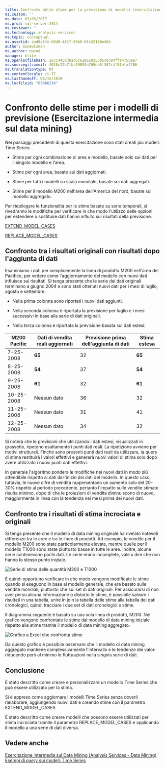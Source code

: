 ```yaml
---
title: Confronto delle stime per la previsione di modelli (esercitazione intermedia di Data Mining) | Microsoft Docs
ms.custom: ''
ms.date: 03/06/2017
ms.prod: sql-server-2014
ms.reviewer: ''
ms.technology: analysis-services
ms.topic: conceptual
ms.assetid: ead8a1fe-60d8-4017-8fb8-6fe32168e46d
author: minewiskan
ms.author: owend
manager: kfile
ms.openlocfilehash: 26cc445d3bad5c628628353d5c0c84ffa4755e97
ms.sourcegitcommit: 3026c22b7fba19059a769ea5f367c4f51efaf286
ms.translationtype: MT
ms.contentlocale: it-IT
ms.lasthandoff: 06/15/2019
ms.locfileid: "63066336"
---
```

# <a name="comparing-predictions-for-forecasting-models-intermediate-data-mining-tutorial"></a>Confronto delle stime per i modelli di previsione (Esercitazione intermedia sul data mining)
  Nei passaggi precedenti di questa esercitazione sono stati creati più modelli Time Series:  
  
-   Stime per ogni combinazione di area e modello, basate solo sui dati per il singolo modello e l'area.  
  
-   Stime per ogni area, basate sui dati aggiornati.  
  
-   Stime per tutti i modelli su scala mondiale, basate sui dati aggregati.  
  
-   Stime per il modello M200 nell'area dell'America del nord, basate sul modello aggregato.  
  
 Per riepilogare le funzionalità per le stime basate su serie temporali, si rivedranno le modifiche per verificare in che modo l'utilizzo delle opzioni per estendere o sostituire dati hanno influito sui risultati della previsione.  
  
 [EXTEND_MODEL_CASES](#bkmk_EXTEND)  
  
 [REPLACE_MODEL_CASES](#bkmk_REPLACE)  
  
##  <a name="bkmk_EXTEND"></a> Confronto tra i risultati originali con risultati dopo l'aggiunta di dati  
 Esaminiamo i dati per semplicemente la linea di prodotto M200 nell'area del Pacifico, per vedere come l'aggiornamento del modello con nuovi dati influisce sui risultati. Si tenga presente che le serie dei dati originali terminano a giugno 2004 e sono stati ottenuti nuovi dati per i mesi di luglio, agosto e settembre.  
  
-   Nella prima colonna sono riportati i nuovi dati aggiunti.  
  
-   Nella seconda colonna è riportata la previsione per luglio e i mesi successivi in base alla serie di dati originali.  
  
-   Nella terza colonna è riportata la previsione basata sui dati estesi.  
  
|**M200 Pacific**|Dati di vendita reali aggiornati|Previsione prima dell'aggiunta di dati|Stima estesa|  
|----------------------|-----------------------------|------------------------------------|-------------------------|  
|7-25-2008|**65**|32|**65**|  
|8-25-2008|**54**|37|**54**|  
|9-25-2008|**61**|32|**61**|  
|10-25-2008|Nessun dato|36|32|  
|11-25-2008|Nessun dato|31|41|  
|12-25-2008|Nessun dato|34|32|  
  
 Si noterà che le previsioni che utilizzando i dati estesi, visualizzati in grassetto, ripetono esattamente i punti dati reali. La ripetizione avviene per motivi strutturali. Finché sono presenti punti dati reali da utilizzare, la query di stima restituirà i valori effettivi e genererà nuovi valori di stima solo dopo avere utilizzato i nuovi punti dati effettivi.  
  
 In generale l'algoritmo pondera le modifiche nei nuovi dati in modo più attendibile rispetto ai dati dall'inizio dei dati del modello. In questo caso, tuttavia, le nuove cifre di vendita rappresentano un aumento solo del 20-30% rispetto al periodo precedente, pertanto l'impatto sulle vendite stimate risulta minimo, dopo di che le proiezioni di vendita diminuiscono di nuovo, maggiormente in linea con la tendenza nei mesi prima dei nuovi dati.  
  
##  <a name="bkmk_REPLACE"></a> Confronto tra i risultati di stima incrociata e originali  
 Si tenga presente che il modello di data mining originale ha rivelato notevoli differenze tra le aree e tra le linee di prodotti. Ad esempio, le vendite per il modello M200 sono state particolarmente elevate, mentre quelle per il modello T1000 sono state piuttosto basse in tutte le aree. Inoltre, alcune serie contenevano pochi dati. Le serie erano incomplete, vale a dire che non hanno lo stesso punto iniziale.  
  
 ![Serie di stima delle quantità M200 e T1000](../../2014/tutorials/media/6series-defaultforecasting.gif "serie stima delle quantità M200 e T1000")  
  
 È quindi opportuno verificare in che modo vengono modificate le stime quando si eseguono in base al modello generale, che era basato sulle vendite mondiali, piuttosto che sui set di dati originali. Per assicurarsi di non aver perso alcuna informazione o distorto le stime, è possibile salvare i risultati in una tabella, unire in join la tabella delle stime alla tabella dei dati cronologici, quindi tracciare i due set di dati cronologici e stime.  
  
 Il diagramma seguente è basato su una sola linea di prodotti, M200. Nel grafico vengono confrontate le stime dal modello di data mining iniziale rispetto alle stime tramite il modello di data mining aggregato.  
  
 ![Grafico a Excel che confronta stime](../../2014/tutorials/media/m200-predictions-compared.gif "grafico Excel che confronta stime")  
  
 Da questo grafico è possibile osservare che il modello di data mining aggregato mantiene complessivamente l'intervallo e le tendenze dei valori riducendo però al minimo le fluttuazioni nella singola serie di dati.  
  
## <a name="conclusion"></a>Conclusione  
 È stato descritto come creare e personalizzare un modello Time Series che può essere utilizzato per la stima.  
  
 Si è appreso come aggiornare i modelli Time Series senza doverli rielaborare, aggiungendo nuovi dati e creando stime con il parametro EXTEND_MODEL_CASES.  
  
 È stato descritto come creare modelli che possono essere utilizzati per stima incrociata tramite il parametro REPLACE_MODEL_CASES e applicando il modello a una serie di dati diversa.  
  
## <a name="see-also"></a>Vedere anche  
 [Esercitazione intermedia sul Data Mining &#40;Analysis Services - Data Mining&#41;](../../2014/tutorials/intermediate-data-mining-tutorial-analysis-services-data-mining.md)   
 [Esempi di query sui modelli Time Series](../../2014/analysis-services/data-mining/time-series-model-query-examples.md)  
  
  

